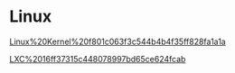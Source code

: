 # Linux

[Linux%20Kernel%20f801c063f3c544b4b4f35ff828fa1a1a](Linux%20Kernel%20f801c063f3c544b4b4f35ff828fa1a1a)

[LXC%2016ff37315c448078997bd65ce624fcab](LXC%2016ff37315c448078997bd65ce624fcab)